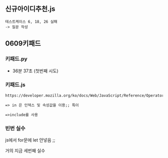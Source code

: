 ## 신규아이디추천.js

```
테스트케이스 6, 18, 26 실패
-> 질문 작성
```

## 0609키패드

### 키패드.py

- 36분 37초 (첫번째 시도)

### 키패드.js

```
https://developer.mozilla.org/ko/docs/Web/JavaScript/Reference/Operators/in

=> in 은 인덱스 및 속성값을 이용;; 특이 

=>include를 사용
```



### 빈번 실수

js에서 for문에 let 안넣음 ;;

거의 지금 세번째 실수 